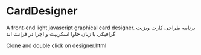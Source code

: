 # CardDesigner
A front-end light javascript graphical card designer. برنامه طراحی کارت ویزیت گرافیکی با زبان جاوا اسکریپت و اجرا در فرانت اند

Clone and double click on designer.html
